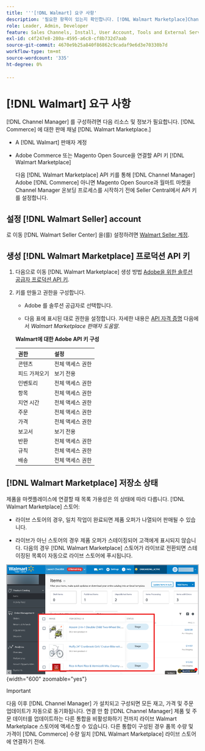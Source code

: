 ```yaml
---
title: '''[!DNL Walmart] 요구 사항'
description: '필요한 항목이 있는지 확인합니다. [!DNL Walmart Marketplace]Channel Manager와 통합할 정보 및 리소스'
role: Leader, Admin, Developer
feature: Sales Channels, Install, User Account, Tools and External Services
exl-id: c4f247e8-280a-4595-a6c8-cf8b732d7aab
source-git-commit: 4670e9b25a840f86862c9cadaf9e6d3e70330b7d
workflow-type: tm+mt
source-wordcount: '335'
ht-degree: 0%

---
```


# [!DNL Walmart] 요구 사항

[!DNL Channel Manager] 를 구성하려면 다음 리소스 및 정보가 필요합니다. [!DNL Commerce] 에 대한 판매 채널 [!DNL Walmart Marketplace.]

* A [!DNL Walmart] 판매자 계정

* Adobe Commerce 또는 Magento Open Source을 연결할 API 키 [!DNL Walmart Marketplace]

  다음 [!DNL Walmart Marketplace] API 키를 통해 [!DNL Channel Manager] Adobe [!DNL Commerce] 아니면 Magento Open Source과 월마트 마켓을 Channel Manager 온보딩 프로세스를 시작하기 전에 Seller Central에서 API 키를 설정합니다.

## 설정 [!DNL Walmart Seller] account

로 이동 [!DNL Walmart Seller Center] 을(를) 설정하려면 [Walmart Seller 계정](https://seller.walmart.com/signup?q=&amp;origin=solution_provider&amp;src=0014M00001zivMp).

## 생성 [!DNL Walmart Marketplace] 프로덕션 API 키

1. 다음으로 이동 [!DNL Walmart Marketplace] 생성 방법 [Adobe을 위한 솔루션 공급자 프로덕션 API 키](https://developer.walmart.com/#preloginModal?redirectUri=https%3A%2F%2Fdeveloper.walmart.com%2Faccount%2FgenerateKey).

1. 키를 만들고 권한을 구성합니다.

   * Adobe 를 솔루션 공급자로 선택합니다.

   * 다음 표에 표시된 대로 권한을 설정합니다. 자세한 내용은 [API 자격 증명](https://sellerhelp.walmart.com/seller/s/guide?article=000006422) 다음에서 _Walmart Marketplace 판매자 도움말_.

   **Walmart에 대한 Adobe API 키 구성**

   | **권한** | **설정** |
   |----------------|-------------|
   | 콘텐츠 | 전체 액세스 권한 |
   | 피드 가져오기 | 보기 전용 |
   | 인벤토리 | 전체 액세스 권한 |
   | 항목 | 전체 액세스 권한 |
   | 지연 시간 | 전체 액세스 권한 |
   | 주문 | 전체 액세스 권한 |
   | 가격 | 전체 액세스 권한 |
   | 보고서 | 보기 전용 |
   | 반환 | 전체 액세스 권한 |
   | 규칙 | 전체 액세스 권한 |
   | 배송 | 전체 액세스 권한 |

## [!DNL Walmart Marketplace] 저장소 상태

제품을 마켓플레이스에 연결할 때 목록 가용성은 의 상태에 따라 다릅니다. [!DNL Walmart Marketplace] 스토어:

* 라이브 스토어의 경우, 일치 작업이 완료되면 제품 오퍼가 나열되어 판매될 수 있습니다.

* 라이브가 아닌 스토어의 경우 제품 오퍼가 스테이징되어 고객에게 표시되지 않습니다. 다음의 경우 [!DNL Walmart Marketplace] 스토어가 라이브로 전환되면 스테이징된 목록이 자동으로 라이브 스토어에 푸시됩니다.

![[!DNL Walmart Seller Central] 스테이징된 제품](assets/walmart-seller-central-staged.png){width="600" zoomable="yes"}

>[!IMPORTANT]
>
>다음 이후 [!DNL Channel Manager] 가 설치되고 구성되면 모든 재고, 가격 및 주문 업데이트가 자동으로 동기화됩니다. 연결 안 함 [!DNL Channel Manager] 제품 및 주문 데이터를 업데이트하는 다른 통합을 비활성화하기 전까지 라이브 Walmart Marketplace 스토어에 액세스할 수 있습니다. 다른 통합이 구성된 경우 품목 수량 및 가격이 [!DNL Commerce] 수량 일치 [!DNL Walmart Marketplace] 라이브 스토어에 연결하기 전에.

